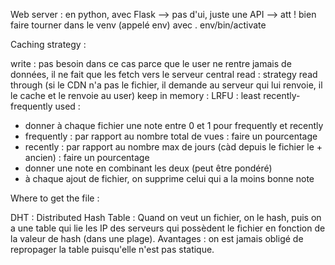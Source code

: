 Web server : en python, avec Flask
--> pas d'ui, juste une API
--> att ! bien faire tourner dans le venv (appelé env) avec . env/bin/activate

Caching strategy : 

write : pas besoin dans ce cas parce que le user ne rentre jamais de données, il ne fait que les fetch vers le serveur central 
read : strategy read through (si le CDN n'a pas le fichier, il demande au serveur qui lui renvoie, il le cache et le renvoie au user)
keep in memory : LRFU : least recently-frequently used : 
- donner à chaque fichier une note entre 0 et 1 pour frequently et recently
- frequently : par rapport au nombre total de vues : faire un pourcentage
- recently : par rapport au nombre max de jours (càd depuis le fichier le + ancien) : faire un pourcentage
- donner une note en combinant les deux (peut être pondéré)
- à chaque ajout de fichier, on supprime celui qui a la moins bonne note

Where to get the file : 

DHT : Distributed Hash Table : 
Quand on veut un fichier, on le hash, puis on a une table qui lie les IP des serveurs qui possèdent le fichier en fonction de la valeur de hash (dans une plage). Avantages : on est jamais obligé de repropager la table puisqu'elle n'est pas statique. 

